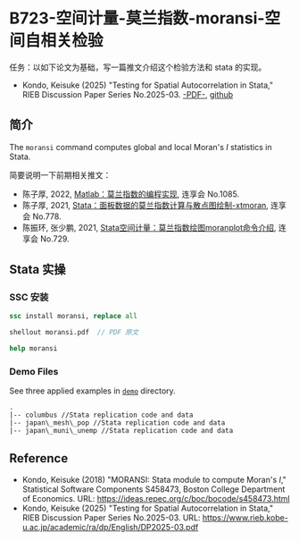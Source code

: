 # B723-空间计量-莫兰指数-moransi-空间自相关检验

任务：以如下论文为基础，写一篇推文介绍这个检验方法和 stata 的实现。

- Kondo, Keisuke (2025) "Testing for Spatial Autocorrelation in Stata," RIEB Discussion Paper Series No.2025-03. [-PDF-](https://www.rieb.kobe-u.ac.jp/academic/ra/dp/English/DP2025-03.pdf), [github](https://github.com/keisukekondokk/moransi)

## 简介
The `moransi` command computes global and local Moran's *I* statistics in Stata.

简要说明一下前期相关推文：

  - 陈子厚, 2022, [Matlab：莫兰指数的编程实现](https://www.lianxh.cn/details/1085.html), 连享会 No.1085.
  - 陈子厚, 2021, [Stata：面板数据的莫兰指数计算与散点图绘制-xtmoran](https://www.lianxh.cn/details/778.html), 连享会 No.778.
  - 陈振环, 张少鹏, 2021, [Stata空间计量：莫兰指数绘图moranplot命令介绍](https://www.lianxh.cn/details/729.html), 连享会 No.729.


## Stata 实操
### SSC 安装

```stata
ssc install moransi, replace all

shellout moransi.pdf  // PDF 原文

help moransi
```

### Demo Files

See three applied examples in [`demo`](https://github.com/keisukekondokk/moransi/blob/main/demo) directory.

```
.
|-- columbus //Stata replication code and data
|-- japan\_mesh\_pop //Stata replication code and data
|-- japan\_muni\_unemp //Stata replication code and data
```

## Reference

- Kondo, Keisuke (2018) "MORANSI: Stata module to compute Moran's *I*," Statistical Software Components S458473, Boston College Department of Economics.
URL: <https://ideas.repec.org/c/boc/bocode/s458473.html>
- Kondo, Keisuke (2025) "Testing for Spatial Autocorrelation in Stata," RIEB Discussion Paper Series No.2025-03.
URL: <https://www.rieb.kobe-u.ac.jp/academic/ra/dp/English/DP2025-03.pdf>